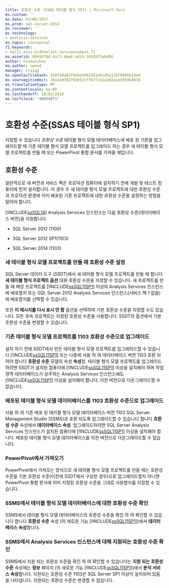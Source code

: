 ```yaml
---
title: 호환성 수준 (SSAS 테이블 형식 SP1) | Microsoft Docs
ms.custom: ''
ms.date: 03/06/2017
ms.prod: sql-server-2014
ms.reviewer: ''
ms.technology:
- analysis-services
ms.topic: conceptual
f1_keywords:
- sql12.asvs.bidtoolset.versioncompat.f1
ms.assetid: 8943d78d-4a73-4be8-ad14-3d428f5abd06
author: minewiskan
ms.author: owend
manager: craigg
ms.openlocfilehash: 4587dda82f8e6e3d02581ebcd5a13bf0005b14ed
ms.sourcegitcommit: 3da2edf82763852cff6772a1a282ace3034b4936
ms.translationtype: MT
ms.contentlocale: ko-KR
ms.lasthandoff: 10/02/2018
ms.locfileid: "48054071"
---
```

# <a name="compatibility-level-ssas-tabular-sp1"></a>호환성 수준(SSAS 테이블 형식 SP1)
  지정할 수 있습니다 *호환성 수준* 테이블 형식 모델 데이터베이스에 배포 된 기존를 업그레이드할 때 기존 테이블 형식 모델 프로젝트를 업그레이드 하는 경우 새 테이블 형식 모델 프로젝트를 만들 때 또는 PowerPivot 통합 문서를 가져올 때입니다.  
  
## <a name="compatibility-level"></a>호환성 수준  
 일반적으로 새 버전과 서비스 팩은 프로덕션 컴퓨터에 설치하기 전에 개발 및 테스트 컴퓨터에 먼저 설치합니다. 이 경우 두 새 테이블 형식 모델 프로젝트에 대한 호환성 수준과 프로덕션 환경에 이미 배포된 기존 프로젝트에 대한 호환성 수준을 설정하는 방법을 알아야 합니다.  
  
 [!INCLUDE[ssSQL14](../../includes/sssql14-md.md)] Analysis Services 인스턴스는 다음 호환성 수준(데이터베이스 버전)을 지원합니다.  
  
-   SQL Server 2012 (1100)  
  
-   SQL Server 2012 SP1(1103)  
  
-   SQL Server 2014 (1103)  
  
### <a name="set-compatibility-level-when-creating-a-new-tabular-model-project"></a>새 테이블 형식 모델 프로젝트를 만들 때 호환성 수준 설정  
 SQL Server 데이터 도구 (SSDT)에서 새 테이블 형식 모델 프로젝트를 만들 때 합니다 **새 테이블 형식 프로젝트 옵션** 대화 호환성 수준을 지정할 수 있습니다. 새 프로젝트를 만들 때 해당 프로젝트를 [!INCLUDE[ssSQL11SP1](../../includes/sssql11sp1-md.md)] 이상의 Analysis Services 인스턴스에 배포할지 또는 SQL Server 2012 Analysis Services 인스턴스(서비스 팩 1 없음)에 배포할지를 선택할 수 있습니다.  
  
 또한 **이 메시지를 다시 표시 안 함** 옵션을 선택하여 기본 호환성 수준을 지정할 수도 있습니다. 모든 후속 프로젝트는 지정된 호환성 수준을 사용합니다. SSDT의 옵션에서 기본 호환성 수준을 변경할 수 있습니다.  
  
### <a name="upgrade-an-existing-tabular-model-project-to-1103-compatibility-level"></a>기존 테이블 형식 모델 프로젝트를 1103 호환성 수준으로 업그레이드  
 설치 하기 전에 SSDT에서 만든 테이블 형식 모델 프로젝트를 업그레이드할 수 있습니다 [!INCLUDE[ssSQL11SP1](../../includes/sssql11sp1-md.md)] 또는 나중에 사용 하 여 데이터베이스 버전 1103 호환 되어야 합니다 **호환성 수준** 모델의 속성 **속성**창. 테이블 형식 모델 프로젝트를 업그레이드하려면 SSDT가 설치된 컴퓨터에 [!INCLUDE[ssSQL11SP1](../../includes/sssql11sp1-md.md)] 이상을 설치해야 하며 작업 영역 데이터베이스가 상주하는 Analysis Services 인스턴스에도 [!INCLUDE[ssSQL11SP1](../../includes/sssql11sp1-md.md)] 이상을 설치해야 합니다. 이전 버전으로 다운그레이드할 수 없습니다.  
  
### <a name="upgrade-a-deployed-tabular-model-database-to-1103-compatibility-level"></a>배포된 테이블 형식 모델 데이터베이스를 1103 호환성 수준으로 업그레이드  
 사용 하 여 기존 배포 된 테이블 형식 모델 데이터베이스 버전 1103 SQL Server Management Studio (SSMS)과 호환 되도록 업그레이드할 수 있습니다 합니다 **호환성 수준** 속성에서 **데이터베이스 속성**. 업그레이드하려면 SQL Server Analysis Services 인스턴스가 설치된 컴퓨터에 [!INCLUDE[ssSQL11SP1](../../includes/sssql11sp1-md.md)] 이상을 설치해야 합니다. 배포된 테이블 형식 모델 데이터베이스를 이전 버전으로 다운그레이드할 수 없습니다.  
  
### <a name="import-from-powerpivot"></a>PowerPivot에서 가져오기  
 PowerPivot에서 가져오는 방식으로 새 테이블 형식 모델 프로젝트를 만들 때는 호환성 수준을 기본 호환성 수준(이전에 SSDT에서 구성한 경우)으로 업그레이드할지 아니면 PowerPivot 통합 문서에 이미 지정된 호환성 수준을 그대로 사용할지를 지정할 수 있습니다.  
  
### <a name="check-compatibility-level-for-a-tabular-model-database-in-ssms"></a>SSMS에서 테이블 형식 모델 데이터베이스에 대한 호환성 수준 확인  
 SSMS에서 테이블 형식 모델 데이터베이스의 호환성 수준을 확인 하 여 확인할 수 있습니다 합니다 **호환성 수준** 속성 (의 새로운 기능 [!INCLUDE[ssSQL11SP1](../../includes/sssql11sp1-md.md)])에서 **데이터베이스 속성**합니다.  
  
### <a name="check-supported-compatibility-level-for-an-analysis-services-instance-in-ssms"></a>SSMS에서 Analysis Services 인스턴스에 대해 지원되는 호환성 수준 확인  
 SSMS에서 지원 되는 호환성 수준을 확인 하 여 확인할 수 있습니다는 **지원 되는 호환성 수준** 속성에는 **정보** 페이지 (의 새로운 기능 [!INCLUDE[ssSQL11SP1](../../includes/sssql11sp1-md.md)])에서 **분석 서비스 속성**합니다. 지원되는 호환성 수준 1103은 SQL Server SP1 이상이 설치되어 있음을 나타냅니다. 지원되는 호환성 수준은 변경할 수 없습니다.  
  
  
